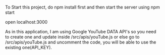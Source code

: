 To Start this project, do npm install first and then start the server using npm start

open localhost:3000

As in this application, I am using Google YouTube DATA API's so you need to create one and update inside /src/apis/youTube.js
or else go to /src/apis/youTube.js and uncomment the code, you will be able to use the existing one(API_KEY).
